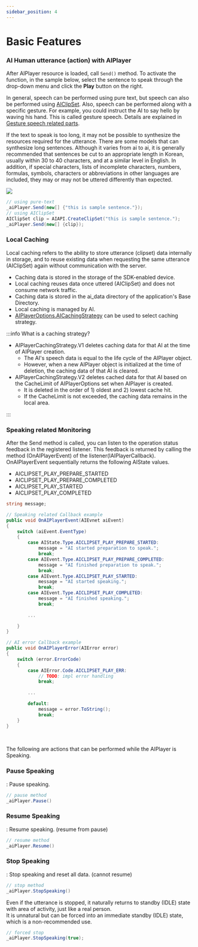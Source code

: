 ```yaml
---
sidebar_position: 4
---
```


# Basic Features

### AI Human utterance (action) with AIPlayer

After AIPlayer resource is loaded, call `Send()` method. To activate the function, in the sample below, select the sentence to speak through the drop-down menu and click the **Play** button on the right.

In general, speech can be performed using pure text, but speech can also be performed using [AIClipSet](../../../aihuman/windows-sdk/apis/aiclipset). Also, speech can be performed along with a specific gesture. For example, you could instruct the AI to say hello by waving his hand. This is called gesture speech. Details are explained in [Gesture speech related parts](../../../aihuman/windows-sdk/aiplayer/advanced-features#gestures).

If the text to speak is too long, it may not be possible to synthesize the resources required for the utterance. There are some models that can synthesize long sentences. Although it varies from ai to ai, it is generally recommended that sentences be cut to an appropriate length in Korean, usually within 30 to 40 characters, and at a similar level in English. In addition, if special characters, lists of incomplete characters, numbers, formulas, symbols, characters or abbreviations in other languages are included, they may or may not be uttered differently than expected.

<img src="/img/aihuman/windows/speak_1.4.x.png" />

```csharp
// using pure-text
_aiPlayer.Send(new[] {"this is sample sentence."});
// using AIClipSet
AIClipSet clip = AIAPI.CreateClipSet("this is sample sentence.");
_aiPlayer.Send(new[] {clip});
```

### Local Caching

Local caching refers to the ability to store utterance (clipset) data internally in storage, and to reuse existing data when requesting the same utterance (AIClipSet) again without communication with the server.
- Caching data is stored in the storage of the SDK-enabled device.
- Local caching reuses data once uttered (AIClipSet) and does not consume network traffic.
- Caching data is stored in the ai_data directory of the application's Base Directory.
- Local caching is managed by AI.
- [AIPlayerOptions.AICachingStrategy](../../../aihuman/windows-sdk/aiplayer/setup#aicachingstrategy) can be used to select caching strategy.

:::info What is a caching strategy?

- AIPlayerCachingStrategy.V1 deletes caching data for that AI at the time of AIPlayer creation.
  + The AI's speech data is equal to the life cycle of the AIPlayer object.
  + However, when a new AIPlayer object is initialized at the time of deletion, the caching data of that AI is cleared.
- AIPlayerCachingStrategy.V2 deletes cached data for that AI based on the CacheLimit of AIPlayerOptions set when AIPlayer is created.
  + It is deleted in the order of 1) oldest and 2) lowest cache hit.
  + If the CacheLimit is not exceeded, the caching data remains in the local area.

:::

### Speaking related Monitoring

After the Send method is called, you can listen to the operation status feedback in the registered listener. This feedback is returned by calling the method (OnAIPlayerEvent) of the listener(IAIPlayerCallback). OnAIPlayerEvent sequentially returns the following AIState values. 

- AICLIPSET_PLAY_PREPARE_STARTED 
- AICLIPSET_PLAY_PREPARE_COMPLETED
- AICLIPSET_PLAY_STARTED
- AICLIPSET_PLAY_COMPLETED

```csharp
string message;

// Speaking related Callback example
public void OnAIPlayerEvent(AIEvnet aiEvent)
{
    switch (aiEvent.EventType)
    {
        case AIState.Type.AICLIPSET_PLAY_PREPARE_STARTED:
            message = "AI started preparation to speak.";
            break;
        case AIEvent.Type.AICLIPSET_PLAY_PREPARE_COMPLETED:
            message = "AI finished preparation to speak.";
            break;
        case AIEvent.Type.AICLIPSET_PLAY_STARTED:
            message = "AI started speaking.";
            break;
        case AIEvent.Type.AICLIPSET_PLAY_COMPLETED:
            message = "AI finished speaking.";
            break;
            
        ...

    }
}

// AI error Callback example
public void OnAIPlayerError(AIError error)
{
    switch (error.ErrorCode)
    {
        case AIError.Code.AICLIPSET_PLAY_ERR:
            // TODO: impl error handling
            break;
        
        ...

        default:
            message = error.ToString();
            break;
    }
}
```

<br/>

The following are actions that can be performed while the AIPlayer is Speaking.

### Pause Speaking

: Pause speaking.
```csharp
// pause method
_aiPlayer.Pause()
```

### Resume Speaking

: Resume speaking. (resume from pause)
```csharp
// resume method
_aiPlayer.Resume()
```

### Stop Speaking

: Stop speaking and reset all data. (cannot resume)
```csharp
// stop method
_aiPlayer.StopSpeaking()
```

Even if the utterance is stopped, it naturally returns to standby (IDLE) state with area of activity, just like a real person.  
It is unnatural but can be forced into an immediate standby (IDLE) state, which is a non-recommended use.
```csharp
// forced stop
_aiPlayer.StopSpeaking(true);
```